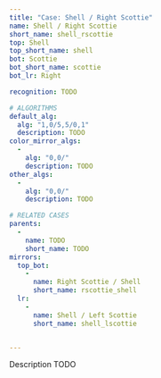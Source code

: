 ```yaml
---
title: "Case: Shell / Right Scottie"
name: Shell / Right Scottie
short_name: shell_rscottie
top: Shell
top_short_name: shell
bot: Scottie
bot_short_name: scottie
bot_lr: Right

recognition: TODO

# ALGORITHMS
default_alg:
  alg: "1,0/5,5/0,1"
  description: TODO
color_mirror_algs:
  -
    alg: "0,0/"
    description: TODO
other_algs:
  -
    alg: "0,0/"
    description: TODO

# RELATED CASES
parents:
  -
    name: TODO
    short_name: TODO
mirrors:
  top_bot:
    -
      name: Right Scottie / Shell
      short_name: rscottie_shell
  lr:
    -
      name: Shell / Left Scottie
      short_name: shell_lscottie


---
```


Description TODO

